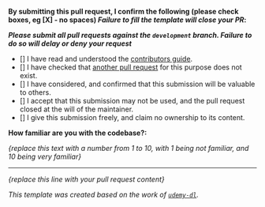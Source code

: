 **By submitting this pull request, I confirm the following (please check boxes, eg [X] - no spaces) _Failure to fill the template will close your PR_:**

***Please submit all pull requests against the `development` branch. Failure to do so will delay or deny your request***

- [] I have read and understood the [contributors guide](https://github.com/WhiteCoreSim/WhiteCore-Dev/blob/master/CONTRIBUTING.md).
- [] I have checked that [another pull request](https://github.com/WhiteCoreSim/WhiteCore-Dev/pulls) for this purpose does not exist.
- [] I have considered, and confirmed that this submission will be valuable to others.
- [] I accept that this submission may not be used, and the pull request closed at the will of the maintainer.
- [] I give this submission freely, and claim no ownership to its content.

**How familiar are you with the codebase?:**

_{replace this text with a number from 1 to 10, with 1 being not familiar, and 10 being very familiar}_

---
_{replace this line with your pull request content}_


_This template was created based on the work of [`udemy-dl`](https://github.com/nishad/udemy-dl/blob/master/LICENSE)._
